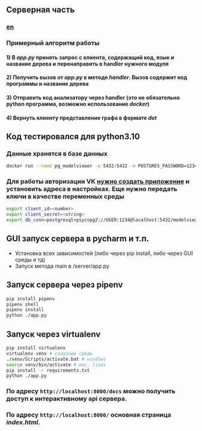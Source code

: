 ## Серверная часть 

### [en](./readmeeng.md)
### Примерный алгоритм работы 
#### 1) В *app.py* принять запрос с клиента, содержащий код, язык и название дерева и перенаправить в handler нужного модуля
#### 2) Получить вызов от *app.py* в методе *handler*. Вызов содержит код программы и название дерева
#### 3) Отправить код анализатору через handler (это не обязательно python программа, возможно использование *docker*)
#### 4) Вернуть клиенту представление графа в формате *dot*

## Код тестировался для python3.10
### Данные хранятся в базе данных
```bash
docker run --name pg_modelviewer -p 5432:5432 -e POSTGRES_PASSWORD=1234 -e POSTGRES_USER=USER -e POSTGRES_DB=modelviewer postgres
```
### Для работы авторизации VK [нужно создать приложение](https://vk.com/apps?act=manage) и установить адреса в настройках. Еще нужно передать ключи в качестве переменных среды
```bash
export client_id=<number>
export client_secret=<string>
export db_conn=postgresql+psycopg2://USER:1234@localhost:5432/modelviewer
```
## GUI запуск сервера в pycharm и т.п.
* Установка всех зависимостей (либо через pip install, либо через GUI среды и тд)
* Запуск метода main в /server/app.py
## Запуск сервера через pipenv
```bash
pip install pipenv
pipenv shell
pipenv install
python ./app.py
```
## Запуск через virtualenv
```bash
pip install virtualenv
virtualenv venv # создание среды
./venv/Scripts/activate.bat # windows
source venv/bin/activate # mac, linux
pip install -r requirements.txt 
python ./app.py
```
### По адресу `http://localhost:8000/docs` можно получить доcтуп к интерактивному api сервера.
### По адресу `http://localhost:8000/` основная страница *index.html*.